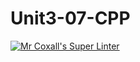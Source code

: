 # Unit3-07-CPP
[![Mr Coxall's Super Linter](https://github.com/ICS3U-Programming-JosephK/Unit3-07-CPP/workflows/Mr%20Coxall's%20Super%20Linter/badge.svg)](https://github.com/ICS3U-Programming-JosephK/Unit3-07-CPP/actions/)
